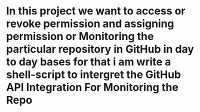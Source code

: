 # In this project we want to access or revoke permission and assigning permission or Monitoring the particular repository in GitHub in day to day bases for that i am write a shell-script to intergret the GitHub API Integration For Monitoring the Repo
